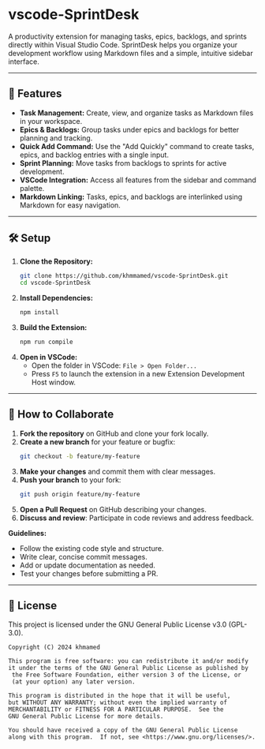 # vscode-SprintDesk

A productivity extension for managing tasks, epics, backlogs, and sprints directly within Visual Studio Code. SprintDesk helps you organize your development workflow using Markdown files and a simple, intuitive sidebar interface.

---

## 🚀 Features

- **Task Management:** Create, view, and organize tasks as Markdown files in your workspace.
- **Epics & Backlogs:** Group tasks under epics and backlogs for better planning and tracking.
- **Quick Add Command:** Use the "Add Quickly" command to create tasks, epics, and backlog entries with a single input.
- **Sprint Planning:** Move tasks from backlogs to sprints for active development.
- **VSCode Integration:** Access all features from the sidebar and command palette.
- **Markdown Linking:** Tasks, epics, and backlogs are interlinked using Markdown for easy navigation.

---

## 🛠️ Setup

1. **Clone the Repository:**
   ```sh
   git clone https://github.com/khmmamed/vscode-SprintDesk.git
   cd vscode-SprintDesk
   ```
2. **Install Dependencies:**
   ```sh
   npm install
   ```
3. **Build the Extension:**
   ```sh
   npm run compile
   ```
4. **Open in VSCode:**
   - Open the folder in VSCode: `File > Open Folder...`
   - Press `F5` to launch the extension in a new Extension Development Host window.

---

## 🤝 How to Collaborate

1. **Fork the repository** on GitHub and clone your fork locally.
2. **Create a new branch** for your feature or bugfix:
   ```sh
   git checkout -b feature/my-feature
   ```
3. **Make your changes** and commit them with clear messages.
4. **Push your branch** to your fork:
   ```sh
   git push origin feature/my-feature
   ```
5. **Open a Pull Request** on GitHub describing your changes.
6. **Discuss and review**: Participate in code reviews and address feedback.

**Guidelines:**
- Follow the existing code style and structure.
- Write clear, concise commit messages.
- Add or update documentation as needed.
- Test your changes before submitting a PR.

---

## 📝 License

This project is licensed under the GNU General Public License v3.0 (GPL-3.0).

```
Copyright (C) 2024 khmamed

This program is free software: you can redistribute it and/or modify
it under the terms of the GNU General Public License as published by
 the Free Software Foundation, either version 3 of the License, or
 (at your option) any later version.

This program is distributed in the hope that it will be useful,
but WITHOUT ANY WARRANTY; without even the implied warranty of
MERCHANTABILITY or FITNESS FOR A PARTICULAR PURPOSE.  See the
GNU General Public License for more details.

You should have received a copy of the GNU General Public License
along with this program.  If not, see <https://www.gnu.org/licenses/>.
```
